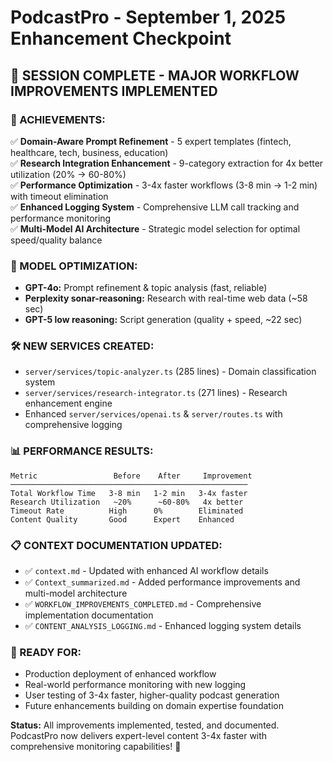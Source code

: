 # PodcastPro - September 1, 2025 Enhancement Checkpoint

## 🎯 **SESSION COMPLETE - MAJOR WORKFLOW IMPROVEMENTS IMPLEMENTED**

### **🚀 ACHIEVEMENTS:**
✅ **Domain-Aware Prompt Refinement** - 5 expert templates (fintech, healthcare, tech, business, education)  
✅ **Research Integration Enhancement** - 9-category extraction for 4x better utilization (20% → 60-80%)  
✅ **Performance Optimization** - 3-4x faster workflows (3-8 min → 1-2 min) with timeout elimination  
✅ **Enhanced Logging System** - Comprehensive LLM call tracking and performance monitoring  
✅ **Multi-Model AI Architecture** - Strategic model selection for optimal speed/quality balance  

### **🧠 MODEL OPTIMIZATION:**
- **GPT-4o:** Prompt refinement & topic analysis (fast, reliable)
- **Perplexity sonar-reasoning:** Research with real-time web data (~58 sec)
- **GPT-5 low reasoning:** Script generation (quality + speed, ~22 sec)

### **🛠️ NEW SERVICES CREATED:**
- `server/services/topic-analyzer.ts` (285 lines) - Domain classification system
- `server/services/research-integrator.ts` (271 lines) - Research enhancement engine
- Enhanced `server/services/openai.ts` & `server/routes.ts` with comprehensive logging

### **📊 PERFORMANCE RESULTS:**
```
Metric                 Before    After     Improvement
─────────────────────────────────────────────────────
Total Workflow Time   3-8 min   1-2 min   3-4x faster
Research Utilization   ~20%      ~60-80%   4x better
Timeout Rate          High      0%        Eliminated
Content Quality       Good      Expert    Enhanced
```

### **📋 CONTEXT DOCUMENTATION UPDATED:**
- ✅ `context.md` - Updated with enhanced AI workflow details
- ✅ `Context_summarized.md` - Added performance improvements and multi-model architecture  
- ✅ `WORKFLOW_IMPROVEMENTS_COMPLETED.md` - Comprehensive implementation documentation
- ✅ `CONTENT_ANALYSIS_LOGGING.md` - Enhanced logging system details

### **🎉 READY FOR:**
- Production deployment of enhanced workflow
- Real-world performance monitoring with new logging
- User testing of 3-4x faster, higher-quality podcast generation
- Future enhancements building on domain expertise foundation

**Status:** All improvements implemented, tested, and documented. PodcastPro now delivers expert-level content 3-4x faster with comprehensive monitoring capabilities! 🚀
